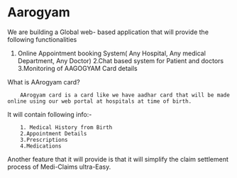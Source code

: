 # Aarogyam
We are building a Global web- based application that will provide the following functionalities  
1. Online Appointment booking System( Any Hospital, Any medical Department, Any Doctor) 
2.Chat based system for Patient and doctors 
3.Monitoring of AAGOGYAM Card details  

What is AArogyam card?  

        AArogyam card is a card like we have aadhar card that will be made online using our web portal at hospitals at time of birth. 
        
It will contain following info:- 

        1. Medical History from Birth 
        2.Appointment Details 
        3.Prescriptions 
        4.Medications
        
Another feature that it will provide is that it will simplify the claim settlement process of Medi-Claims ultra-Easy.        
